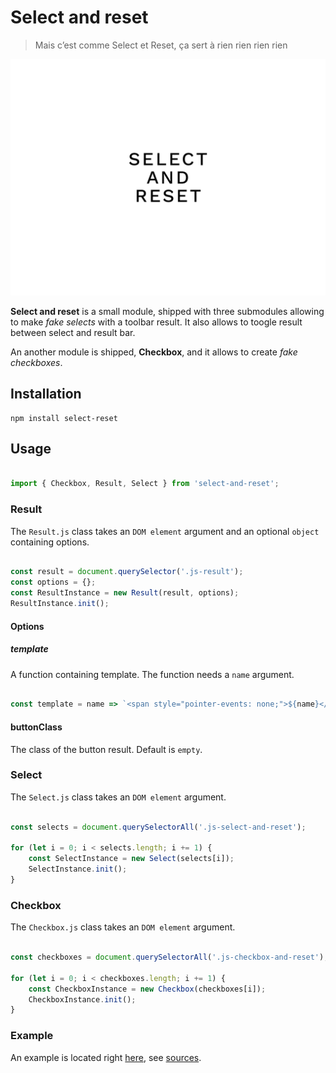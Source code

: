 # Select and reset

> Mais c’est comme Select et Reset, ça sert à rien rien rien rien

![Select and reset](select-and-reset.png)

**Select and reset** is a small module, shipped with three submodules allowing to make _fake selects_ with a toolbar result. It also allows to toogle result between select and result bar.

An another module is shipped, **Checkbox**, and it allows to create _fake checkboxes_.

## Installation

```
npm install select-reset
```

## Usage

```javascript

import { Checkbox, Result, Select } from 'select-and-reset';

```

### Result

The `Result.js` class takes an `DOM element` argument and an optional `object` containing options.

```javascript

const result = document.querySelector('.js-result');
const options = {};
const ResultInstance = new Result(result, options);
ResultInstance.init();

```

#### Options

##### template

A function containing template. The function needs a `name` argument.

```javascript

const template = name => `<span style="pointer-events: none;">${name}</span>`;

```

#### buttonClass

The class of the button result. Default is `empty`.

### Select

The `Select.js` class takes an `DOM element` argument.

```javascript

const selects = document.querySelectorAll('.js-select-and-reset');

for (let i = 0; i < selects.length; i += 1) {
	const SelectInstance = new Select(selects[i]);
	SelectInstance.init();
}

```

### Checkbox

The `Checkbox.js` class takes an `DOM element` argument.

```javascript

const checkboxes = document.querySelectorAll('.js-checkbox-and-reset');

for (let i = 0; i < checkboxes.length; i += 1) {
	const CheckboxInstance = new Checkbox(checkboxes[i]);
	CheckboxInstance.init();
}

```

### Example

An example is located right [here](https://19h47.github.io/select-and-reset/), see [sources](/example/index.html).
